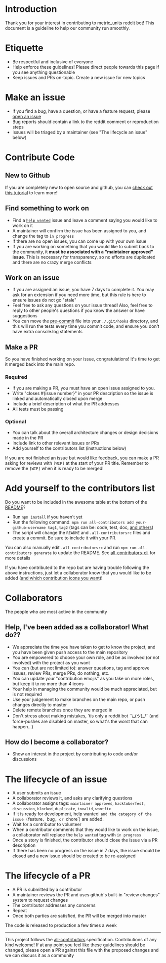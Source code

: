 # Introduction

Thank you for your interest in contributing to metric_units reddit bot! This document is a guideline to help our community run smoothly.

# Etiquette

- Be respectful and inclusive of everyone
- Help enforce these guidelines! Please direct people towards this page if you see anything questionable
- Keep issues and PRs on-topic. Create a new issue for new topics

# Make an issue

- If you find a bug, have a question, or have a feature request, please [open an issue](https://github.com/cannawen/metric_units_reddit_bot/issues/new)
- Bug reports should contain a link to the reddit comment or reproduction steps
- Issues will be triaged by a maintainer (see "The lifecycle an issue" below)

# Contribute Code

## New to Github

If you are completely new to open source and github, you can [check out this tutorial](https://egghead.io/courses/how-to-contribute-to-an-open-source-project-on-github) to learn more!

## Find something to work on

- Find a [`help wanted`](https://github.com/cannawen/metric_units_reddit_bot/issues?utf8=%E2%9C%93&q=is%3Aissue%20is%3Aopen%20label%3A%22maintainer%20approved%22%20label%3A%22help%20wanted%22%20) issue and leave a comment saying you would like to work on it
- A maintainer will confirm the issue has been assigned to you, and change the tag to `in progress`
- If there are no open issues, you can come up with your own issue
- If you are working on something that you would like to submit back to the community, it **must be associated with a "maintainer approved" issue**. This is necessary for transparency, so no efforts are duplicated and there are no crazy merge conflicts

## Work on an issue

- If you are assigned an issue, you have 7 days to complete it. You may ask for an extension if you need more time, but this rule is here to ensure issues do not go "stale"
- Feel free to ask any questions on your issue thread! Also, feel free to reply to other people's questions if you know the answer or have suggestions
- You can move the [pre-commit](./pre-commit) file into your `./.git/hooks` directory, and this will run the tests every time you commit code, and ensure you don't have extra console.log statements

## Make a PR

So you have finished working on your issue, congratulations! It's time to get it merged back into the main repo.

### Required
- If you are making a PR, you must have an open issue assigned to you.
- Write "closes #{issue number}" in your PR description so the issue is linked and automatically closed upon merge
- Include a brief description of what the PR addresses
- All tests must be passing

### Optional
- You can talk about the overall architecture changes or design decisions made in the PR
- Include link to other relevant issues or PRs
- Add yourself to the contributors list (instructions below)

If you are not finished an issue but would like feedback, you can make a PR asking for reviews with `[WIP]` at the start of your PR title. Remember to remove the `[WIP]` when it is ready to be merged!

# Add yourself to the contributors list

Do you want to be included in the awesome table at the bottom of the [README](./README.md)?

- Run `npm install` if you haven't yet
- Run the following command: `npm run all-contributors add your-github-username tag1,tag2` (tags can be: code, test, doc, [and others](https://www.npmjs.com/package/all-contributors-cli))
- The script will change the `README` and `.all-contributorsrc` files and create a commit. Be sure to include it with your PR.

You can also manually edit `.all-contributorsrc` and run `npm run all-contributors generate` to update the README. See [all-contributors-cli](https://www.npmjs.com/package/all-contributors-cli) for more details

If you have contributed to the repo but are having trouble following the above instructions, just let a collaborator know that you would like to be added ([and which contribution icons you want](https://github.com/kentcdodds/all-contributors#emoji-key))!


# Collaborators

The people who are most active in the community

## Help, I've been added as a collaborator! What do??

- We appreciate the time you have taken to get to know the project, and you have been given push access to the main repository
- You are empowered to choose your own role, and be as involved (or not involved) with the project as you want
- You can (but are not limited to): answer questions, tag and approve issues, review PRs, merge PRs, do nothing, etc.
- You can update your "contribution emojis" as you take on more roles, but keep it to no more than 4 icons
- Your help in managing the community would be much appreciated, but is not required
- Use your judgement to make branches on the main repo, or push changes directly to master
- Delete remote branches once they are merged in
- Don't stress about making mistakes, 'tis only a reddit bot ¯\\\_(ツ)_/¯ (and force-pushes are disabled on master, so what's the worst that can happen...)

## How do I become a collaborator?

- Show an interest in the project by contributing to code and/or discussions

# The lifecycle of an issue

- A user submits an issue
- A collaborator reviews it, and asks any clarifying questions
- A collaborator assigns tags: `maintainer approved`, `hacktoberfest`, `discussion`, `blocked`, `duplicate`, `invalid`, `wontfix`
- If it is ready for development, help wanted` and the category of the issue (`feature`, `bug`, or `chore`) are added.
- Wait for a contributor to volunteer
- When a contributor comments that they would like to work on the issue, a collaborator will replace the `help wanted` tag with `in progress`
- Once a story is finished, the contributor should close the issue via a PR description
- If there has been no progress on the issue in 7 days, the issue should be closed and a new issue should be created to be re-assigned

# The lifecycle of a PR

- A PR is submitted by a contributor
- A maintainer reviews the PR and uses github's built-in "review changes" system to request changes
- The contributor addresses any concerns
- Repeat
- Once both parties are satisfied, the PR will be merged into master

The code is released to production a few times a week

---

This project follows the [all-contributors](https://github.com/kentcdodds/all-contributors) specification. Contributions of any kind welcome! 
If at any point you feel like these guidelines should be changed, please open a PR against this file with the proposed changes and we can discuss it as a community